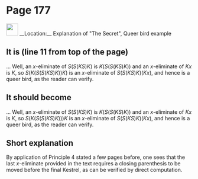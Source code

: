 # Page 177

<img src="/pictures/correction_yellow.svg" width="32px"/>
__Location:__ Explanation of "The Secret", Queer bird example

## It is (line 11 from top of the page)

... Well, an $x$-eliminate of $S(S(KS)K)$ is $K(S(S(KS)K))$
and an $x$-eliminate of $Kx$ is $K$, so
$S(K(S(S(KS)K))K)$
is an $x$-eliminate of $S(S(KS)K)(Kx)$,
and hence is a queer bird, as the reader can verify.

## It should become

... Well, an $x$-eliminate of $S(S(KS)K)$ is $K(S(S(KS)K))$
and an $x$-eliminate of $Kx$ is $K$, so
$S(K(S(S(KS)K)))K$
is an $x$-eliminate of $S(S(KS)K)(Kx)$,
and hence is a queer bird, as the reader can verify.

## Short explanation

By application of Principle 4 stated a few pages before, one sees that
the last $x$-eliminate provided in the text requires a closing parenthesis
to be moved before the final Kestrel, as can be verified
by direct computation.